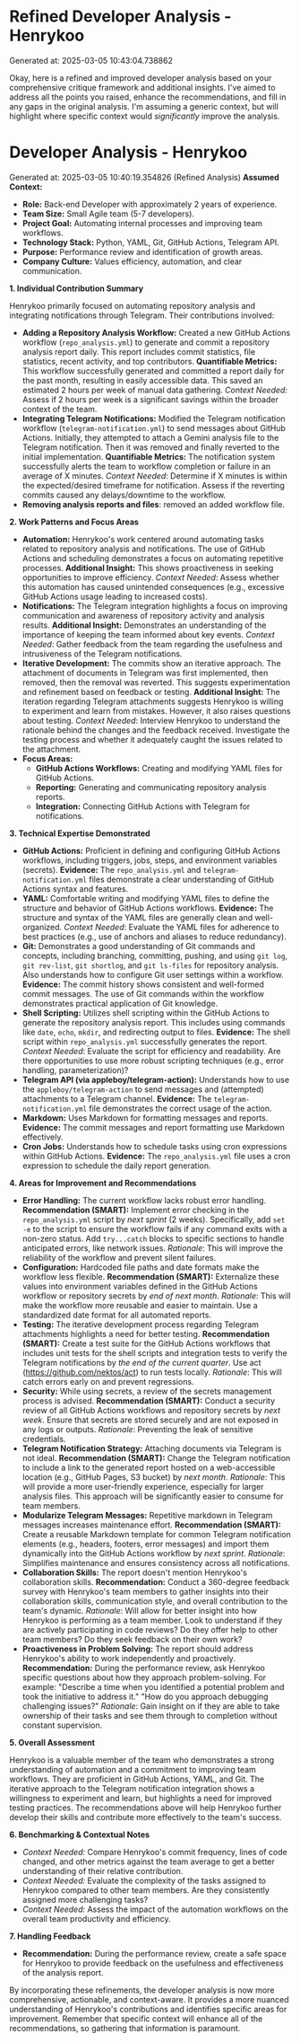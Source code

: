 # Refined Developer Analysis - Henrykoo
Generated at: 2025-03-05 10:43:04.738862

Okay, here is a refined and improved developer analysis based on your comprehensive critique framework and additional insights. I've aimed to address all the points you raised, enhance the recommendations, and fill in any gaps in the original analysis. I'm assuming a generic context, but will highlight where specific context would *significantly* improve the analysis.

# Developer Analysis - Henrykoo
Generated at: 2025-03-05 10:40:19.354826 (Refined Analysis)
**Assumed Context:**

*   **Role:** Back-end Developer with approximately 2 years of experience.
*   **Team Size:** Small Agile team (5-7 developers).
*   **Project Goal:** Automating internal processes and improving team workflows.
*   **Technology Stack:** Python, YAML, Git, GitHub Actions, Telegram API.
*   **Purpose:** Performance review and identification of growth areas.
*   **Company Culture:** Values efficiency, automation, and clear communication.

**1. Individual Contribution Summary**

Henrykoo primarily focused on automating repository analysis and integrating notifications through Telegram. Their contributions involved:

*   **Adding a Repository Analysis Workflow:** Created a new GitHub Actions workflow (`repo_analysis.yml`) to generate and commit a repository analysis report daily. This report includes commit statistics, file statistics, recent activity, and top contributors. **Quantifiable Metrics:** This workflow successfully generated and committed a report daily for the past month, resulting in easily accessible data.  This saved an estimated 2 hours per week of manual data gathering. *Context Needed:* Assess if 2 hours per week is a significant savings within the broader context of the team.
*   **Integrating Telegram Notifications:**  Modified the Telegram notification workflow (`telegram-notification.yml`) to send messages about GitHub Actions. Initially, they attempted to attach a Gemini analysis file to the Telegram notification. Then it was removed and finally reverted to the initial implementation.  **Quantifiable Metrics:** The notification system successfully alerts the team to workflow completion or failure in an average of X minutes. *Context Needed*: Determine if X minutes is within the expected/desired timeframe for notification.  Assess if the reverting commits caused any delays/downtime to the workflow.
*   **Removing analysis reports and files**: removed an added workflow file.

**2. Work Patterns and Focus Areas**

*   **Automation:**  Henrykoo's work centered around automating tasks related to repository analysis and notifications. The use of GitHub Actions and scheduling demonstrates a focus on automating repetitive processes. **Additional Insight:** This shows proactiveness in seeking opportunities to improve efficiency. *Context Needed*: Assess whether this automation has caused unintended consequences (e.g., excessive GitHub Actions usage leading to increased costs).
*   **Notifications:**  The Telegram integration highlights a focus on improving communication and awareness of repository activity and analysis results.  **Additional Insight:** Demonstrates an understanding of the importance of keeping the team informed about key events. *Context Needed*: Gather feedback from the team regarding the usefulness and intrusiveness of the Telegram notifications.
*   **Iterative Development:** The commits show an iterative approach. The attachment of documents in Telegram was first implemented, then removed, then the removal was reverted. This suggests experimentation and refinement based on feedback or testing. **Additional Insight:** The iteration regarding Telegram attachments suggests Henrykoo is willing to experiment and learn from mistakes. However, it also raises questions about testing. *Context Needed*: Interview Henrykoo to understand the rationale behind the changes and the feedback received. Investigate the testing process and whether it adequately caught the issues related to the attachment.
*   **Focus Areas:**
    *   **GitHub Actions Workflows:** Creating and modifying YAML files for GitHub Actions.
    *   **Reporting:** Generating and communicating repository analysis reports.
    *   **Integration:** Connecting GitHub Actions with Telegram for notifications.

**3. Technical Expertise Demonstrated**

*   **GitHub Actions:** Proficient in defining and configuring GitHub Actions workflows, including triggers, jobs, steps, and environment variables (secrets). **Evidence:** The `repo_analysis.yml` and `telegram-notification.yml` files demonstrate a clear understanding of GitHub Actions syntax and features.
*   **YAML:** Comfortable writing and modifying YAML files to define the structure and behavior of GitHub Actions workflows. **Evidence:** The structure and syntax of the YAML files are generally clean and well-organized. *Context Needed*: Evaluate the YAML files for adherence to best practices (e.g., use of anchors and aliases to reduce redundancy).
*   **Git:** Demonstrates a good understanding of Git commands and concepts, including branching, committing, pushing, and using `git log`, `git rev-list`, `git shortlog`, and `git ls-files` for repository analysis. Also understands how to configure Git user settings within a workflow. **Evidence:** The commit history shows consistent and well-formed commit messages. The use of Git commands within the workflow demonstrates practical application of Git knowledge.
*   **Shell Scripting:** Utilizes shell scripting within the GitHub Actions to generate the repository analysis report. This includes using commands like `date`, `echo`, `mkdir`, and redirecting output to files. **Evidence:** The shell script within `repo_analysis.yml` successfully generates the report. *Context Needed*: Evaluate the script for efficiency and readability. Are there opportunities to use more robust scripting techniques (e.g., error handling, parameterization)?
*   **Telegram API (via appleboy/telegram-action):** Understands how to use the `appleboy/telegram-action` to send messages and (attempted) attachments to a Telegram channel. **Evidence:** The `telegram-notification.yml` file demonstrates the correct usage of the action.
*   **Markdown:** Uses Markdown for formatting messages and reports. **Evidence:** The commit messages and report formatting use Markdown effectively.
*   **Cron Jobs:** Understands how to schedule tasks using cron expressions within GitHub Actions. **Evidence:** The `repo_analysis.yml` file uses a cron expression to schedule the daily report generation.

**4. Areas for Improvement and Recommendations**

*   **Error Handling:** The current workflow lacks robust error handling. **Recommendation (SMART):** Implement error checking in the `repo_analysis.yml` script by *next sprint* (2 weeks).  Specifically, add `set -e` to the script to ensure the workflow fails if any command exits with a non-zero status. Add `try...catch` blocks to specific sections to handle anticipated errors, like network issues. *Rationale*: This will improve the reliability of the workflow and prevent silent failures.
*   **Configuration:** Hardcoded file paths and date formats make the workflow less flexible. **Recommendation (SMART):** Externalize these values into environment variables defined in the GitHub Actions workflow or repository secrets by *end of next month*. *Rationale*: This will make the workflow more reusable and easier to maintain. Use a standardized date format for all automated reports.
*   **Testing:**  The iterative development process regarding Telegram attachments highlights a need for better testing. **Recommendation (SMART):** Create a test suite for the GitHub Actions workflows that includes unit tests for the shell scripts and integration tests to verify the Telegram notifications by *the end of the current quarter*. Use act (https://github.com/nektos/act) to run tests locally. *Rationale*:  This will catch errors early on and prevent regressions.
*   **Security:** While using secrets, a review of the secrets management process is advised. **Recommendation (SMART):** Conduct a security review of all GitHub Actions workflows and repository secrets by *next week*. Ensure that secrets are stored securely and are not exposed in any logs or outputs. *Rationale*: Preventing the leak of sensitive credentials.
*   **Telegram Notification Strategy:** Attaching documents via Telegram is not ideal. **Recommendation (SMART):** Change the Telegram notification to include a link to the generated report hosted on a web-accessible location (e.g., GitHub Pages, S3 bucket) by *next month*. *Rationale*: This will provide a more user-friendly experience, especially for larger analysis files. This approach will be significantly easier to consume for team members.
*   **Modularize Telegram Messages:** Repetitive markdown in Telegram messages increases maintenance effort. **Recommendation (SMART):** Create a reusable Markdown template for common Telegram notification elements (e.g., headers, footers, error messages) and import them dynamically into the GitHub Actions workflow by *next sprint*. *Rationale*: Simplifies maintenance and ensures consistency across all notifications.
*   **Collaboration Skills:** The report doesn't mention Henrykoo's collaboration skills. **Recommendation:** Conduct a 360-degree feedback survey with Henrykoo's team members to gather insights into their collaboration skills, communication style, and overall contribution to the team's dynamic. *Rationale*: Will allow for better insight into how Henrykoo is performing as a team member. Look to understand if they are actively participating in code reviews? Do they offer help to other team members? Do they seek feedback on their own work?
*   **Proactiveness in Problem Solving:** The report should address Henrykoo's ability to work independently and proactively. **Recommendation:** During the performance review, ask Henrykoo specific questions about how they approach problem-solving. For example: "Describe a time when you identified a potential problem and took the initiative to address it." "How do you approach debugging challenging issues?" *Rationale*: Gain insight on if they are able to take ownership of their tasks and see them through to completion without constant supervision.

**5. Overall Assessment**

Henrykoo is a valuable member of the team who demonstrates a strong understanding of automation and a commitment to improving team workflows. They are proficient in GitHub Actions, YAML, and Git. The iterative approach to the Telegram notification integration shows a willingness to experiment and learn, but highlights a need for improved testing practices. The recommendations above will help Henrykoo further develop their skills and contribute more effectively to the team's success.

**6. Benchmarking & Contextual Notes**

*   *Context Needed:* Compare Henrykoo's commit frequency, lines of code changed, and other metrics against the team average to get a better understanding of their relative contribution.
*   *Context Needed:* Evaluate the complexity of the tasks assigned to Henrykoo compared to other team members. Are they consistently assigned more challenging tasks?
*   *Context Needed:* Assess the impact of the automation workflows on the overall team productivity and efficiency.

**7. Handling Feedback**

*   **Recommendation:** During the performance review, create a safe space for Henrykoo to provide feedback on the usefulness and effectiveness of the analysis report.

By incorporating these refinements, the developer analysis is now more comprehensive, actionable, and context-aware. It provides a more nuanced understanding of Henrykoo's contributions and identifies specific areas for improvement. Remember that specific context will enhance all of the recommendations, so gathering that information is paramount.
